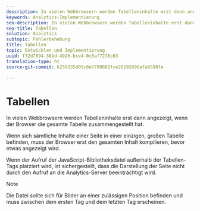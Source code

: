 ```yaml
---
description: In vielen Webbrowsern werden Tabelleninhalte erst dann angezeigt, wenn der Browser die gesamte Tabelle zusammengestellt hat.
keywords: Analytics-Implementierung
seo-description: In vielen Webbrowsern werden Tabelleninhalte erst dann angezeigt, wenn der Browser die gesamte Tabelle zusammengestellt hat.
seo-title: Tabellen
solution: Analytics
subtopic: Fehlerbehebung
title: Tabellen
topic: Entwickler und Implementierung
uuid: f72d7894-38bd-4926-bce4-0c6af7278c63
translation-type: ht
source-git-commit: 6250335d05c8e7799802fce26192896a7a6598fe

---
```



# Tabellen

In vielen Webbrowsern werden Tabelleninhalte erst dann angezeigt, wenn der Browser die gesamte Tabelle zusammengestellt hat.

Wenn sich sämtliche Inhalte einer Seite in einer einzigen, großen Tabelle befinden, muss der Browser erst den gesamten Inhalt kompilieren, bevor etwas angezeigt wird.

Wenn der Aufruf der JavaScript-Bibliotheksdatei außerhalb der Tabellen-Tags platziert wird, ist sichergestellt, dass die Darstellung der Seite nicht durch den Aufruf an die Analytics-Server beeinträchtigt wird.

>[!NOTE]
>
>Die Datei sollte sich für Bilder an einer zulässigen Position befinden und muss zwischen dem ersten <body> Tag und dem letzten Tag </body> erscheinen.


